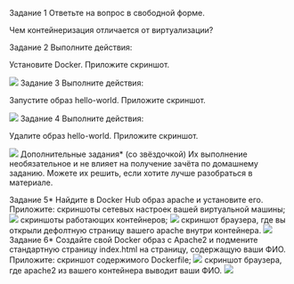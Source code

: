 Задание 1
Ответьте на вопрос в свободной форме.

Чем контейнеризация отличается от виртуализации?

Задание 2
Выполните действия:

Установите Docker.
Приложите скриншот.

![](https://github.com/AleksShadrin/netology/blob/main/6-03-DockerPart1/1.png)
Задание 3
Выполните действия:

Запустите образ hello-world.
Приложите скриншот.

![](https://github.com/AleksShadrin/netology/blob/main/6-03-DockerPart1/2.png)
Задание 4
Выполните действия:

Удалите образ hello-world.
Приложите скриншот.

![](https://github.com/AleksShadrin/netology/blob/main/6-03-DockerPart1/3.png)
Дополнительные задания* (со звёздочкой)
Их выполнение необязательное и не влияет на получение зачёта по домашнему заданию. Можете их решить, если хотите лучше разобраться в материале.

Задание 5*
Найдите в Docker Hub образ apache и установите его.
Приложите:
скриншоты сетевых настроек вашей виртуальной машины;
![](https://github.com/AleksShadrin/netology/blob/main/6-03-DockerPart1/4.png)
скриншоты работающих контейнеров;
![](https://github.com/AleksShadrin/netology/blob/main/6-03-DockerPart1/5.png)
скриншот браузера, где вы открыли дефолтную страницу вашего apache внутри контейнера.
![](https://github.com/AleksShadrin/netology/blob/main/6-03-DockerPart1/6.png)
Задание 6*
Создайте свой Docker образ с Apache2 и подмените стандартную страницу index.html на страницу, содержащую ваши ФИО.
Приложите:
скриншот содержимого Dockerfile;
![](https://github.com/AleksShadrin/netology/blob/main/6-03-DockerPart1/7.png)
скриншот браузера, где apache2 из вашего контейнера выводит ваши ФИО.
![](https://github.com/AleksShadrin/netology/blob/main/6-03-DockerPart1/8.png)